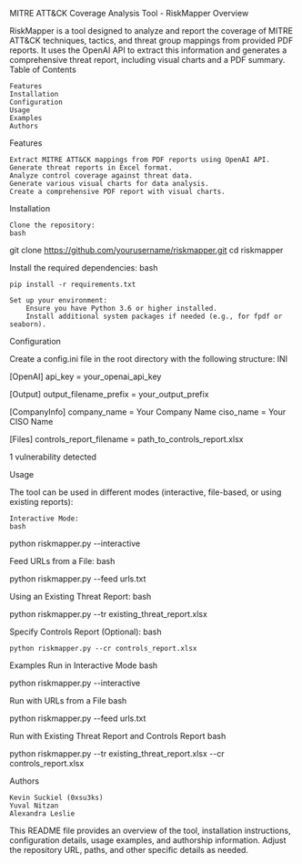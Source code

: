 MITRE ATT&CK Coverage Analysis Tool - RiskMapper
Overview

RiskMapper is a tool designed to analyze and report the coverage of MITRE ATT&CK techniques, tactics, and threat group mappings from provided PDF reports. It uses the OpenAI API to extract this information and generates a comprehensive threat report, including visual charts and a PDF summary.
Table of Contents

    Features
    Installation
    Configuration
    Usage
    Examples
    Authors

Features

    Extract MITRE ATT&CK mappings from PDF reports using OpenAI API.
    Generate threat reports in Excel format.
    Analyze control coverage against threat data.
    Generate various visual charts for data analysis.
    Create a comprehensive PDF report with visual charts.

Installation

    Clone the repository:
    bash

git clone https://github.com/yourusername/riskmapper.git
cd riskmapper

Install the required dependencies:
bash

    pip install -r requirements.txt

    Set up your environment:
        Ensure you have Python 3.6 or higher installed.
        Install additional system packages if needed (e.g., for fpdf or seaborn).

Configuration

Create a config.ini file in the root directory with the following structure:
INI

[OpenAI]
api_key = your_openai_api_key

[Output]
output_filename_prefix = your_output_prefix

[CompanyInfo]
company_name = Your Company Name
ciso_name = Your CISO Name

[Files]
controls_report_filename = path_to_controls_report.xlsx

1 vulnerability detected

Usage

The tool can be used in different modes (interactive, file-based, or using existing reports):

    Interactive Mode:
    bash

python riskmapper.py --interactive

Feed URLs from a File:
bash

python riskmapper.py --feed urls.txt

Using an Existing Threat Report:
bash

python riskmapper.py --tr existing_threat_report.xlsx

Specify Controls Report (Optional):
bash

    python riskmapper.py --cr controls_report.xlsx

Examples
Run in Interactive Mode
bash

python riskmapper.py --interactive

Run with URLs from a File
bash

python riskmapper.py --feed urls.txt

Run with Existing Threat Report and Controls Report
bash

python riskmapper.py --tr existing_threat_report.xlsx --cr controls_report.xlsx

Authors

    Kevin Suckiel (0xsu3ks)
    Yuval Nitzan
    Alexandra Leslie

This README file provides an overview of the tool, installation instructions, configuration details, usage examples, and authorship information. Adjust the repository URL, paths, and other specific details as needed.